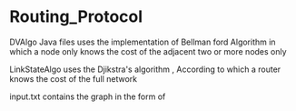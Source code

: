 # Routing_Protocol

DVAlgo Java files uses the implementation of Bellman ford Algorithm
in which a node only knows the cost of the adjacent two or more nodes
only 

LinkStateAlgo uses the Djikstra's algorithm , According to which a router knows
the cost of the full network 

input.txt contains the graph in the form of <source node> <destination> <weight>
